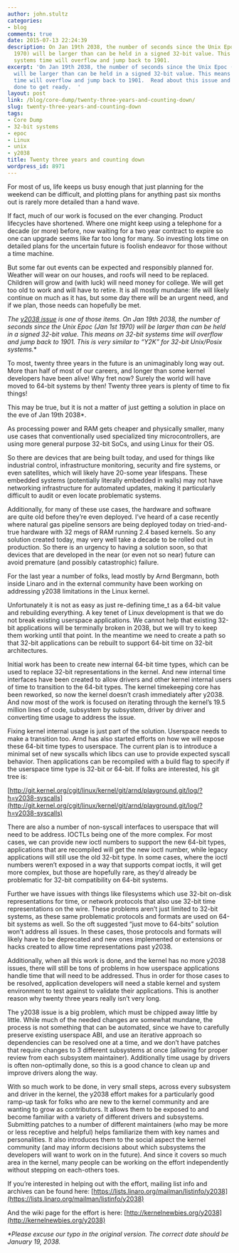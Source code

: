 ```yaml
---
author: john.stultz
categories:
- blog
comments: true
date: 2015-07-13 22:24:39
description: On Jan 19th 2038, the number of seconds since the Unix Epoc (Jan 1st
  1970) will be larger than can be held in a signed 32-bit value. This means on 32-bit
  systems time will overflow and jump back to 1901.
excerpt: 'On Jan 19th 2038, the number of seconds since the Unix Epoc (Jan 1st 1970)
  will be larger than can be held in a signed 32-bit value. This means on 32-bit systems
  time will overflow and jump back to 1901.  Read about this issue and what is being
  done to get ready.  '
layout: post
link: /blog/core-dump/twenty-three-years-and-counting-down/
slug: twenty-three-years-and-counting-down
tags:
- Core Dump
- 32-bit systems
- epoc
- Linux
- unix
- y2038
title: Twenty three years and counting down
wordpress_id: 8971
---
```


For most of us, life keeps us busy enough that just planning for the weekend can be difficult, and plotting plans for anything past six months out is rarely more detailed than a hand wave.

If fact, much of our work is focused on the ever changing. Product lifecycles have shortened. Where one might keep using a telephone for a decade (or more) before, now waiting for a two year contract to expire so one can upgrade seems like far too long for many. So investing lots time on detailed plans for the uncertain future is foolish endeavor for those without a time machine.

But some far out events can be expected and responsibly planned for. Weather will wear on our houses, and roofs will need to be replaced. Children will grow and (with luck) will need money for college. We will get too old to work and will have to retire. It is all mostly mundane: life will likely continue on much as it has, but some day there will be an urgent need, and if we plan, those needs can hopefully be met.

**The [y2038 issue](https://en.wikipedia.org/wiki/Year_2038_problem) is one of those items. On Jan 19th 2038*, the number of seconds since the Unix Epoc (Jan 1st 1970) will be larger than can be held in a signed 32-bit value. This means on 32-bit systems time will overflow and jump back to 1901. This is very similar to “Y2K” for 32-bit Unix/Posix systems.**

To most, twenty three years in the future is an unimaginably long way out. More than half of most of our careers, and longer than some kernel developers have been alive! Why fret now? Surely the world will have moved to 64-bit systems by then! Twenty three years is plenty of time to fix things!

This may be true, but it is not a matter of just getting a solution in place on the eve of Jan 19th 2038*.

As processing power and RAM gets cheaper and physically smaller, many use cases that conventionally used specialized tiny microcontrollers, are using more general purpose 32-bit SoCs, and using Linux for their OS.

So there are devices that are being built today, and used for things like industrial control, infrastructure monitoring, security and fire systems, or even satellites, which will likely have 20-some year lifespans. These embedded systems (potentially literally embedded in walls) may not have networking infrastructure for automated updates, making it particularly difficult to audit or even locate problematic systems.

Additionally, for many of these use cases, the hardware and software are quite old before they’re even deployed. I’ve heard of a case recently where natural gas pipeline sensors are being deployed today on tried-and-true hardware with 32 megs of RAM running 2.4 based kernels. So any solution created today, may very well take a decade to be rolled out in production. So there is an urgency to having a solution soon, so that devices that are developed in the near (or even not so near) future can avoid premature (and possibly catastrophic) failure.

For the last year a number of folks, lead mostly by Arnd Bergmann, both inside Linaro and in the external community have been working on addressing y2038 limitations in the Linux kernel.

Unfortunately it is not as easy as just re-defining time_t as a 64-bit value and rebuilding everything. A key tenet of Linux development is that we do not break existing userspace applications. We cannot help that existing 32-bit applications will be terminally broken in 2038, but we will try to keep them working until that point. In the meantime we need to create a path so that 32-bit applications can be rebuilt to support 64-bit time on 32-bit architectures.

Initial work has been to create new internal 64-bit time types, which can be used to replace 32-bit representations in the kernel. And new internal time interfaces have been created to allow drivers and other kernel internal users of time to transition to the 64-bit types. The kernel timekeeping core has been reworked, so now the kernel doesn’t crash immediately after y2038. And now most of the work is focused on iterating through the kernel’s 19.5 million lines of code, subsystem by subsystem, driver by driver and converting time usage to address the issue.

Fixing kernel internal usage is just part of the solution. Userspace needs to make a transition too. Arnd has also started efforts on how we will expose these 64-bit time types to userspace. The current plan is to introduce a minimal set of new syscalls which libcs can use to provide expected syscall behavior. Then applications can be recompiled with a build flag to specify if the userspace time type is 32-bit or 64-bit. If folks are interested, his git tree is:

[http://git.kernel.org/cgit/linux/kernel/git/arnd/playground.git/log/?h=y2038-syscalls](http://git.kernel.org/cgit/linux/kernel/git/arnd/playground.git/log/?h=y2038-syscalls)

There are also a number of non-syscall interfaces to userspace that will need to be address. IOCTLs being one of the more complex. For most cases, we can provide new ioctl numbers to support the new 64-bit types, applications that are recompiled will get the new ioctl number, while legacy applications will still use the old 32-bit type. In some cases, where the ioctl numbers weren’t exposed in a way that supports compat ioctls, it will get more complex, but those are hopefully rare, as they’d already be problematic for 32-bit compatibility on 64-bit systems.

Further we have issues with things like filesystems which use 32-bit on-disk representations for time, or network protocols that also use 32-bit time representations on the wire. These problems aren’t just limited to 32-bit systems, as these same problematic protocols and formats are used on 64-bit systems as well. So the oft suggested “just move to 64-bits” solution won’t address all issues. In these cases, those protocols and formats will likely have to be deprecated and new ones implemented or extensions or hacks created to allow time representations past y2038.

Additionally, when all this work is done, and the kernel has no more y2038 issues, there will still be tons of problems in how userspace applications handle time that will need to be addressed. Thus in order for those cases to be resolved, application developers will need a stable kernel and system environment to test against to validate their applications. This is another reason why twenty three years really isn’t very long.

The y2038 issue is a big problem, which must be chipped away little by little. While much of the needed changes are somewhat mundane, the process is not something that can be automated, since we have to carefully preserve existing userspace ABI, and use an iterative approach so dependencies can be resolved one at a time, and we don’t have patches that require changes to 3 different subsystems at once (allowing for proper review from each subsystem maintainer). Additionally time usage by drivers is often non-optimally done, so this is a good chance to clean up and improve drivers along the way.

With so much work to be done, in very small steps, across every subsystem and driver in the kernel, the y2038 effort makes for a particularly good ramp-up task for folks who are new to the kernel community and are wanting to grow as contributors. It allows them to be exposed to and become familiar with a variety of different drivers and subsystems. Submitting patches to a number of different maintainers (who may be more or less receptive and helpful) helps familiarize them with key names and personalities. It also introduces them to the social aspect the kernel community (and may inform decisions about which subsystems the developers will want to work on in the future). And since it covers so much area in the kernel, many people can be working on the effort independently without stepping on each-others toes.

If you’re interested in helping out with the effort, mailing list info and archives can be found here: [https://lists.linaro.org/mailman/listinfo/y2038](https://lists.linaro.org/mailman/listinfo/y2038)

And the wiki page for the effort is here: [http://kernelnewbies.org/y2038](http://kernelnewbies.org/y2038)

_*Please excuse our typo in the original version. The correct date should be January 19, 2038._